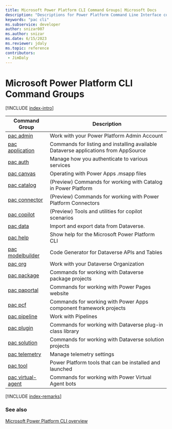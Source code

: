 ```yaml
---
title: Microsoft Power Platform CLI Command Groups| Microsoft Docs
description: "Descriptions for Power Platform Command Line Interface commands."
keywords: "pac cli"
ms.subservice: developer
author: snizar007
ms.author: snizar
ms.date: 6/15/2023
ms.reviewer: jdaly
ms.topic: reference
contributors: 
 - JimDaly
---
```

<!-- 
Do not edit this file. 
This file is generated by a program and any changes will be overwritten when this topic is re-generated.
Use the includes/index-intro.md or includes/index-remarks.md files to add additional content to this topic.
-->
# Microsoft Power Platform CLI Command Groups

[!INCLUDE [index-intro](includes/index-intro.md)]

|Command Group|Description|
|---------|---------|
|[pac admin](admin.md)|Work with your Power Platform Admin Account|
|[pac application](application.md)|Commands for listing and installing available Dataverse applications from AppSource|
|[pac auth](auth.md)|Manage how you authenticate to various services|
|[pac canvas](canvas.md)|Operating with Power Apps .msapp files|
|[pac catalog](catalog.md)|(Preview) Commands for working with Catalog in Power Platform|
|[pac connector](connector.md)|(Preview) Commands for working with Power Platform Connectors|
|[pac copilot](copilot.md)|(Preview) Tools and utilities for copilot scenarios|
|[pac data](data.md)|Import and export data from Dataverse.|
|[pac help](help.md)|Show help for the Microsoft Power Platform CLI|
|[pac modelbuilder](modelbuilder.md)|Code Generator for Dataverse APIs and Tables|
|[pac org](org.md)|Work with your Dataverse Organization|
|[pac package](package.md)|Commands for working with Dataverse package projects|
|[pac paportal](paportal.md)|Commands for working with Power Pages website|
|[pac pcf](pcf.md)|Commands for working with Power Apps component framework projects|
|[pac pipeline](pipeline.md)|Work with Pipelines|
|[pac plugin](plugin.md)|Commands for working with Dataverse plug-in class library|
|[pac solution](solution.md)|Commands for working with Dataverse solution projects|
|[pac telemetry](telemetry.md)|Manage telemetry settings|
|[pac tool](tool.md)|Power Platform tools that can be installed and launched|
|[pac virtual-agent](virtual-agent.md)|Commands for working with Power Virtual Agent bots|


[!INCLUDE [index-remarks](includes/index-remarks.md)]

### See also

[Microsoft Power Platform CLI overview](../introduction.md)